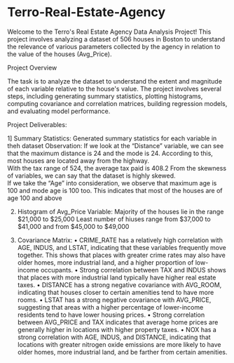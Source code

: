 # Terro-Real-Estate-Agency
Welcome to the Terro's Real Estate Agency Data Analysis Project! This project involves analyzing a dataset of 506 houses in Boston to understand the relevance of various parameters collected by the agency in relation to the value of the houses (Avg_Price).

Project Overview

The task is to analyze the dataset to understand the extent and magnitude of each variable relative to the house's value. The project involves several steps, including generating summary statistics, plotting histograms, computing covariance and correlation matrices, building regression models, and evaluating model performance.

Project Deliverables:

1] Summary Statistics: 
Generated summary statistics for each variable in theh dataset
Observation: If we look at the “Distance” variable, we can see that the maximum distance is 24 and the mode is 24. According to this, most houses are located away from the highway.   
With the tax range of 524, the average tax paid is 408.2 
From the skewness of variables, we can say that the dataset is highly skewed.  
If we take the “Age” into consideration, we observe that maximum age is 100 and mode age is 
100 too. This indicates that most of the houses are of age 100 and above 

2. Histogram of Avg_Price Variable: Majority of the houses lie in the range $21,000 to $25,000 
Least number of hiuses range from $37,000 to $41,000 and from $45,000 to $49,000 

3. Covariance Matrix:
• CRIME_RATE has a relatively high correlation with AGE, INDUS, and LSTAT, 
indicating that these variables frequently move together. This shows that places with 
greater crime rates may also have older homes, more industrial land, and a higher 
proportion of low-income occupants. 
• Strong correlation between TAX and INDUS shows that places with more industrial land 
typically have higher real estate taxes. 
• DISTANCE has a strong negative covariance with AVG_ROOM, indicating that houses 
closer to certain amenities tend to have more rooms. 
• LSTAT has a strong negative covariance with AVG_PRICE, suggesting that areas with a 
higher percentage of lower-income residents tend to have lower housing prices. 
• Strong correlation between AVG_PRICE and TAX indicates that average home prices 
are generally higher in locations with higher property taxes. 
• NOX has a strong correlation with AGE, INDUS, and DISTANCE, indicating that 
locations with greater nitrogen oxide emissions are more likely to have older homes, 
more industrial land, and be farther from certain amenities.   

